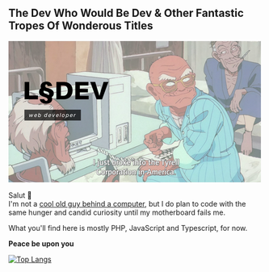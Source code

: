 
## The Dev Who Would Be Dev & Other Fantastic Tropes Of Wonderous Titles
<img src="https://github.com/LSS-commits/LSS-commits/blob/main/roujinz_ldev.png" alt="l§dev profile banner">


Salut 👋
<br>
I'm not a <a href="https://en.wikipedia.org/wiki/Roujin_Z" target="_blank">cool old guy behind a computer</a>, but I do plan to code with the same hunger and candid curiosity until my motherboard fails me.

What you'll find here is mostly PHP, JavaScript and Typescript, for now.


<strong>Peace be upon you</strong>

[![Top Langs](https://github-readme-stats.vercel.app/api/top-langs/?username=LSS-commits&hide=stars,commits,prs,issues,contribs&layout=compact&theme=radical)](https://github.com/LSS-commits)
